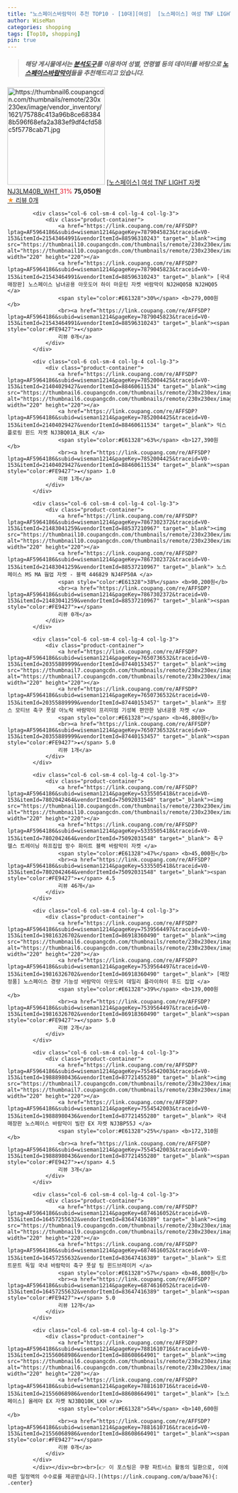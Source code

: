```yaml
---
title: "노스페이스바람막이 추천 TOP10 - [10대][여성]  [노스페이스] 여성 TNF LIGHT 자켓 NJ3LM40B_WHT "
author: WiseMan
categories: shopping
tags: [Top10, shopping]
pin: true
---
```


> ##### 해당 게시물에서는 [**분석도구**](https://itemscout.io/)를 이용하여 **성별**, **연령별** 등의 데이터를 바탕으로 [**노스페이스바람막이**](https://link.coupang.com/a/baae76)들을 추천해드리고 있습니다.
<div class="container"><div class="row">
            <div class="col-6 col-sm-4 col-lg-4 col-lg-3">
                <div class="product-container">
                    <a href="https://link.coupang.com/re/AFFSDP?lptag=AF5964186&subid=wiseman1214&pageKey=6988848539&traceid=V0-153&itemId=17098345733&vendorItemId=84272490388" target="_blank"><img src="https://thumbnail6.coupangcdn.com/thumbnails/remote/230x230ex/image/vendor_inventory/1621/75788c413a96b8ce683848b596f68efa2a383ef9df4cfd58c5f5778cab71.jpg" alt="https://thumbnail6.coupangcdn.com/thumbnails/remote/230x230ex/image/vendor_inventory/1621/75788c413a96b8ce683848b596f68efa2a383ef9df4cfd58c5f5778cab71.jpg" width="220" height="220"></a>
                    <a href="https://link.coupang.com/re/AFFSDP?lptag=AF5964186&subid=wiseman1214&pageKey=6988848539&traceid=V0-153&itemId=17098345733&vendorItemId=84272490388" target="_blank"> [노스페이스] 여성 TNF LIGHT 자켓 NJ3LM40B_WHT </a>
                    <span style="color:#E61328">31%</span> <b>75,050원</b>
                    <br><a href="https://link.coupang.com/re/AFFSDP?lptag=AF5964186&subid=wiseman1214&pageKey=6988848539&traceid=V0-153&itemId=17098345733&vendorItemId=84272490388" target="_blank"><span style="color:#FE9427">★</span> 
                    리뷰 0개</a>
                </div>
            </div>
            
            <div class="col-6 col-sm-4 col-lg-4 col-lg-3">
                <div class="product-container">
                    <a href="https://link.coupang.com/re/AFFSDP?lptag=AF5964186&subid=wiseman1214&pageKey=7879045823&traceid=V0-153&itemId=21543464991&vendorItemId=88596310243" target="_blank"><img src="https://thumbnail10.coupangcdn.com/thumbnails/remote/230x230ex/image/vendor_inventory/a705/f527a5d7ff690731c05d0c4bb1d839e7ad2d251253bdf207396e1ef2c37a.jpg" alt="https://thumbnail10.coupangcdn.com/thumbnails/remote/230x230ex/image/vendor_inventory/a705/f527a5d7ff690731c05d0c4bb1d839e7ad2d251253bdf207396e1ef2c37a.jpg" width="220" height="220"></a>
                    <a href="https://link.coupang.com/re/AFFSDP?lptag=AF5964186&subid=wiseman1214&pageKey=7879045823&traceid=V0-153&itemId=21543464991&vendorItemId=88596310243" target="_blank"> [국내매장판] 노스페이스 남녀공용 아웃도어 하이 마운틴 자켓 바람막이 NJ2HQ05B NJ2HQ05 </a>
                    <span style="color:#E61328">30%</span> <b>279,000원</b>
                    <br><a href="https://link.coupang.com/re/AFFSDP?lptag=AF5964186&subid=wiseman1214&pageKey=7879045823&traceid=V0-153&itemId=21543464991&vendorItemId=88596310243" target="_blank"><span style="color:#FE9427">★</span> 
                    리뷰 0개</a>
                </div>
            </div>
            
            <div class="col-6 col-sm-4 col-lg-4 col-lg-3">
                <div class="product-container">
                    <a href="https://link.coupang.com/re/AFFSDP?lptag=AF5964186&subid=wiseman1214&pageKey=7852004425&traceid=V0-153&itemId=21404029427&vendorItemId=88460611534" target="_blank"><img src="https://thumbnail6.coupangcdn.com/thumbnails/remote/230x230ex/image/vendor_inventory/68ed/14120ff4f07c0ac4a6ab32009efef192b64c6c8ad5e6d42fbd2a6be52062.jpg" alt="https://thumbnail6.coupangcdn.com/thumbnails/remote/230x230ex/image/vendor_inventory/68ed/14120ff4f07c0ac4a6ab32009efef192b64c6c8ad5e6d42fbd2a6be52062.jpg" width="220" height="220"></a>
                    <a href="https://link.coupang.com/re/AFFSDP?lptag=AF5964186&subid=wiseman1214&pageKey=7852004425&traceid=V0-153&itemId=21404029427&vendorItemId=88460611534" target="_blank"> 익스플로링 윈드 자켓 NJ3BQ01A_BLK </a>
                    <span style="color:#E61328">63%</span> <b>127,390원</b>
                    <br><a href="https://link.coupang.com/re/AFFSDP?lptag=AF5964186&subid=wiseman1214&pageKey=7852004425&traceid=V0-153&itemId=21404029427&vendorItemId=88460611534" target="_blank"><span style="color:#FE9427">★</span> 1.0
                    리뷰 1개</a>
                </div>
            </div>
            
            <div class="col-6 col-sm-4 col-lg-4 col-lg-3">
                <div class="product-container">
                    <a href="https://link.coupang.com/re/AFFSDP?lptag=AF5964186&subid=wiseman1214&pageKey=7867302372&traceid=V0-153&itemId=21483041259&vendorItemId=88537210967" target="_blank"><img src="https://thumbnail10.coupangcdn.com/thumbnails/remote/230x230ex/image/vendor_inventory/f7d7/b93b3336d1b82e9700895d58162a120bced375099a6440f0d1f9daffb68d.jpg" alt="https://thumbnail10.coupangcdn.com/thumbnails/remote/230x230ex/image/vendor_inventory/f7d7/b93b3336d1b82e9700895d58162a120bced375099a6440f0d1f9daffb68d.jpg" width="220" height="220"></a>
                    <a href="https://link.coupang.com/re/AFFSDP?lptag=AF5964186&subid=wiseman1214&pageKey=7867302372&traceid=V0-153&itemId=21483041259&vendorItemId=88537210967" target="_blank"> 노스페이스 MS MA 웜업 자켓 - 블랙 446829 NJ4FP50A </a>
                    <span style="color:#E61328">38%</span> <b>90,200원</b>
                    <br><a href="https://link.coupang.com/re/AFFSDP?lptag=AF5964186&subid=wiseman1214&pageKey=7867302372&traceid=V0-153&itemId=21483041259&vendorItemId=88537210967" target="_blank"><span style="color:#FE9427">★</span> 
                    리뷰 0개</a>
                </div>
            </div>
            
            <div class="col-6 col-sm-4 col-lg-4 col-lg-3">
                <div class="product-container">
                    <a href="https://link.coupang.com/re/AFFSDP?lptag=AF5964186&subid=wiseman1214&pageKey=7650736532&traceid=V0-153&itemId=20355889999&vendorItemId=87440153457" target="_blank"><img src="https://thumbnail7.coupangcdn.com/thumbnails/remote/230x230ex/image/vendor_inventory/f03e/da62188246822f299ad552ba1a7bac65d10d8d3c3bc720c56b4ca7da168e.jpg" alt="https://thumbnail7.coupangcdn.com/thumbnails/remote/230x230ex/image/vendor_inventory/f03e/da62188246822f299ad552ba1a7bac65d10d8d3c3bc720c56b4ca7da168e.jpg" width="220" height="220"></a>
                    <a href="https://link.coupang.com/re/AFFSDP?lptag=AF5964186&subid=wiseman1214&pageKey=7650736532&traceid=V0-153&itemId=20355889999&vendorItemId=87440153457" target="_blank"> 프랑스 모티브 축구 풋살 아노락 바람막이 프리미엄 기성복 편안한 남녀공용 자켓 </a>
                    <span style="color:#E61328"></span> <b>46,800원</b>
                    <br><a href="https://link.coupang.com/re/AFFSDP?lptag=AF5964186&subid=wiseman1214&pageKey=7650736532&traceid=V0-153&itemId=20355889999&vendorItemId=87440153457" target="_blank"><span style="color:#FE9427">★</span> 5.0
                    리뷰 1개</a>
                </div>
            </div>
            
            <div class="col-6 col-sm-4 col-lg-4 col-lg-3">
                <div class="product-container">
                    <a href="https://link.coupang.com/re/AFFSDP?lptag=AF5964186&subid=wiseman1214&pageKey=5335505418&traceid=V0-153&itemId=7802042464&vendorItemId=75092031548" target="_blank"><img src="https://thumbnail10.coupangcdn.com/thumbnails/remote/230x230ex/image/vendor_inventory/1bad/0a4e9b5e977f52edacc51ec62847867415346963fc4e837b1a7e479b40d3.jpg" alt="https://thumbnail10.coupangcdn.com/thumbnails/remote/230x230ex/image/vendor_inventory/1bad/0a4e9b5e977f52edacc51ec62847867415346963fc4e837b1a7e479b40d3.jpg" width="220" height="220"></a>
                    <a href="https://link.coupang.com/re/AFFSDP?lptag=AF5964186&subid=wiseman1214&pageKey=5335505418&traceid=V0-153&itemId=7802042464&vendorItemId=75092031548" target="_blank"> 축구 헬스 트레이닝 하프집업 방수 화이트 블랙 바람막이 자켓 </a>
                    <span style="color:#E61328">47%</span> <b>45,000원</b>
                    <br><a href="https://link.coupang.com/re/AFFSDP?lptag=AF5964186&subid=wiseman1214&pageKey=5335505418&traceid=V0-153&itemId=7802042464&vendorItemId=75092031548" target="_blank"><span style="color:#FE9427">★</span> 4.5
                    리뷰 46개</a>
                </div>
            </div>
            
            <div class="col-6 col-sm-4 col-lg-4 col-lg-3">
                <div class="product-container">
                    <a href="https://link.coupang.com/re/AFFSDP?lptag=AF5964186&subid=wiseman1214&pageKey=7539564497&traceid=V0-153&itemId=19816326702&vendorItemId=86918360490" target="_blank"><img src="https://thumbnail6.coupangcdn.com/thumbnails/remote/230x230ex/image/vendor_inventory/d25e/fdc0d3f58149bdd976e9475f1e6b55805f784a90c52e1ee2c845bb490ea9.png" alt="https://thumbnail6.coupangcdn.com/thumbnails/remote/230x230ex/image/vendor_inventory/d25e/fdc0d3f58149bdd976e9475f1e6b55805f784a90c52e1ee2c845bb490ea9.png" width="220" height="220"></a>
                    <a href="https://link.coupang.com/re/AFFSDP?lptag=AF5964186&subid=wiseman1214&pageKey=7539564497&traceid=V0-153&itemId=19816326702&vendorItemId=86918360490" target="_blank"> [매장정품] 노스페이스 경량 기능성 바람막이 아웃도어 데일리 플라이하이 후드 집업 </a>
                    <span style="color:#E61328">39%</span> <b>139,000원</b>
                    <br><a href="https://link.coupang.com/re/AFFSDP?lptag=AF5964186&subid=wiseman1214&pageKey=7539564497&traceid=V0-153&itemId=19816326702&vendorItemId=86918360490" target="_blank"><span style="color:#FE9427">★</span> 5.0
                    리뷰 2개</a>
                </div>
            </div>
            
            <div class="col-6 col-sm-4 col-lg-4 col-lg-3">
                <div class="product-container">
                    <a href="https://link.coupang.com/re/AFFSDP?lptag=AF5964186&subid=wiseman1214&pageKey=7554542003&traceid=V0-153&itemId=19888980436&vendorItemId=87721455280" target="_blank"><img src="https://thumbnail7.coupangcdn.com/thumbnails/remote/230x230ex/image/vendor_inventory/7fa4/e8f2ab17e0f1f106e20078364f784300927060a2b810779d0fd691076936.jpg" alt="https://thumbnail7.coupangcdn.com/thumbnails/remote/230x230ex/image/vendor_inventory/7fa4/e8f2ab17e0f1f106e20078364f784300927060a2b810779d0fd691076936.jpg" width="220" height="220"></a>
                    <a href="https://link.coupang.com/re/AFFSDP?lptag=AF5964186&subid=wiseman1214&pageKey=7554542003&traceid=V0-153&itemId=19888980436&vendorItemId=87721455280" target="_blank"> 국내매장판 노스페이스 바람막이 빌란 EX 자켓 NJ3BP55J </a>
                    <span style="color:#E61328">25%</span> <b>172,310원</b>
                    <br><a href="https://link.coupang.com/re/AFFSDP?lptag=AF5964186&subid=wiseman1214&pageKey=7554542003&traceid=V0-153&itemId=19888980436&vendorItemId=87721455280" target="_blank"><span style="color:#FE9427">★</span> 4.5
                    리뷰 3개</a>
                </div>
            </div>
            
            <div class="col-6 col-sm-4 col-lg-4 col-lg-3">
                <div class="product-container">
                    <a href="https://link.coupang.com/re/AFFSDP?lptag=AF5964186&subid=wiseman1214&pageKey=6874616052&traceid=V0-153&itemId=16457255632&vendorItemId=83647416389" target="_blank"><img src="https://thumbnail9.coupangcdn.com/thumbnails/remote/230x230ex/image/vendor_inventory/bcf7/17a91ed33b83b64258f0f8ffb29a5073dabd6c627c39b2cf160a3135754f.jpg" alt="https://thumbnail9.coupangcdn.com/thumbnails/remote/230x230ex/image/vendor_inventory/bcf7/17a91ed33b83b64258f0f8ffb29a5073dabd6c627c39b2cf160a3135754f.jpg" width="220" height="220"></a>
                    <a href="https://link.coupang.com/re/AFFSDP?lptag=AF5964186&subid=wiseman1214&pageKey=6874616052&traceid=V0-153&itemId=16457255632&vendorItemId=83647416389" target="_blank"> 도르트문트 독일 국내 바람막이 축구 풋살 팀 윈드브레이커 </a>
                    <span style="color:#E61328">57%</span> <b>46,800원</b>
                    <br><a href="https://link.coupang.com/re/AFFSDP?lptag=AF5964186&subid=wiseman1214&pageKey=6874616052&traceid=V0-153&itemId=16457255632&vendorItemId=83647416389" target="_blank"><span style="color:#FE9427">★</span> 5.0
                    리뷰 12개</a>
                </div>
            </div>
            
            <div class="col-6 col-sm-4 col-lg-4 col-lg-3">
                <div class="product-container">
                    <a href="https://link.coupang.com/re/AFFSDP?lptag=AF5964186&subid=wiseman1214&pageKey=7881610716&traceid=V0-153&itemId=21556068986&vendorItemId=88608664901" target="_blank"><img src="https://thumbnail6.coupangcdn.com/thumbnails/remote/230x230ex/image/vendor_inventory/8b2d/63be74d062cee04099dc58b269d5f7c5d48a8eb7899fda60dd3499d27bab.jpg" alt="https://thumbnail6.coupangcdn.com/thumbnails/remote/230x230ex/image/vendor_inventory/8b2d/63be74d062cee04099dc58b269d5f7c5d48a8eb7899fda60dd3499d27bab.jpg" width="220" height="220"></a>
                    <a href="https://link.coupang.com/re/AFFSDP?lptag=AF5964186&subid=wiseman1214&pageKey=7881610716&traceid=V0-153&itemId=21556068986&vendorItemId=88608664901" target="_blank"> [노스페이스] 올레마 EX 자켓 NJ3BQ10K_LKH </a>
                    <span style="color:#E61328">54%</span> <b>140,600원</b>
                    <br><a href="https://link.coupang.com/re/AFFSDP?lptag=AF5964186&subid=wiseman1214&pageKey=7881610716&traceid=V0-153&itemId=21556068986&vendorItemId=88608664901" target="_blank"><span style="color:#FE9427">★</span> 
                    리뷰 0개</a>
                </div>
            </div>
            </div></div><br><br>[👉 이 포스팅은 쿠팡 파트너스 활동의 일환으로, 이에 따른 일정액의 수수료를 제공받습니다.](https://link.coupang.com/a/baae76){: .center}